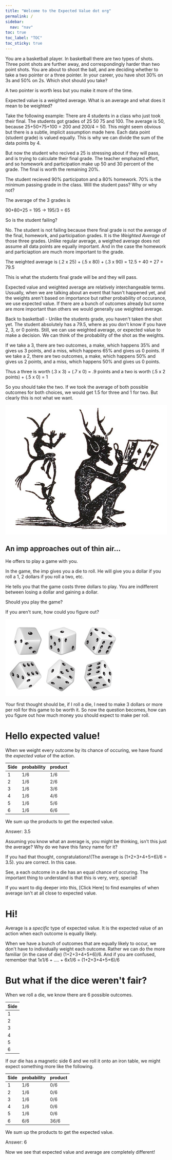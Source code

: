 ```yaml
---
title: "Welcome to the Expected Value dot org"
permalink: /
sidebar:
  nav: "nav"
toc: true
toc_label: "TOC"
toc_sticky: true
---
```










You are a basketball player. In basketball there are two types of shots. Three point shots are further away, and correspondingly harder than two point shots. You are about to shoot the ball, and are deciding whether to take a two pointer or a three pointer. In your career, you have shot 30% on 3s and 50% on 2s. Which shot should you take?

A two pointer is worth less but you make it more of the time. 



Expected value is a weighted average. What is an average and what does it mean to be weighted?

Take the following example: There are 4 students in a class who just took their final. The students got grades of 25 50 75 and 100. The average is 50, because 25+50+75+100 = 200 and 200/4 = 50. This might seem obvious but there is a subtle, implicit assumption made here. Each data point (student grade) is valued equally. This is why we can divide the sum of the data points by 4. 

But now the student who recived a 25 is stressing about if they will pass, and is trying to calculate their final grade. The teacher emphaized effort, and so homework and participation make up 50 and 30 percent of the grade. The final is worth the remaining 20%. 

The student recieved 90% participaton and a 80% homework. 70% is the minimum passing grade in the class. Will the student pass? Why or why not?

The average of the 3 grades is 

90+80+25 = 195 -> 195/3 = 65

So is the student failing? 

No. The student is not failing because there final grade is not the average of the final, homework, and participation grades. 
It is the *Weighted Average* of those three grades. Unlike regular average, a weigthed average does not assume all data points are equally important. And in the case the homework and particiaption are much more important to the grade.

The weighted average is (.2 x 25) + (.5 x 80) + (.3 x 90) = 12.5 + 40 + 27 = 79.5

This is what the students final grade will be and they will pass. 

Expected value and weighted average are relatively interchangeable terms. Ussually, when we are talking about an event that hasn't happened yet, and the weights aren't based on importance but rather probability of occurance, we use expected value. If there are a bunch of outcomes already but some are more important than others we would generally use weighted average. 

Back to basketball - Unlike the students grade, you haven't taken the shot yet. The student absolutely has a 79.5, where as you don't know if you have 2, 3, or 0 points. Still, we can use weighted average, or expected value to make a decision. We can think of the probability of the shot as the weights. 


If we take a 3, there are two outcomes, a make, which happens 35% and gives us 3 points, and a miss, which happens 65% and gives us 0 points. 
If we take a 2, there are two outcomes, a make, which happens 50% and gives us 2 points, and a miss, which happens 50% and gives us 0 points. 

Thus a three is worth (.3 x 3) + (.7 x 0) = .9 points and a two is worth (.5 x 2 points) + (.5 x 0) = 1

So you should take the two. If we took the average of both possible outcomes for both choices, we would get 1.5 for three and 1 for two. But clearly this is not what we want. 























![imp](../assets/images/imp.jpeg) 


## An imp approaches out of thin air...

He offers to play a game with you. 

In the game, the imp gives you a die to roll. He will give you a dollar if you roll a 1, 2 dollars if you roll a two, etc. 

He tells you that the game costs three dollars to play. You are indifferent between losing a dollar and gaining a dollar. 

Should you play the game?

If you aren't sure, how could you figure out?

![dice](../assets/images/dierolling.jpeg)

Your first thought should be, if I roll a die, I need to make 3 dollars or more per roll for this game to be worth it. So now the question becomes, how can you figure out how much money you should expect to make per roll. 

# Hello expected value!
When we weight every outcome by its chance of occuring, we have found the *expected value* of the action.

| Side  | probability | product  | 
| ------------- | ------------- | ------------- |
| 1 | 1/6  | 1/6  | 
| 2  | 1/6  | 2/6 | 
| 3 | 1/6  | 3/6  | 
| 4  | 1/6  | 4/6 | 
| 5 | 1/6  | 5/6  | 
| 6  | 1/6  | 6/6 | 

We sum up the products to get the expected value.

Answer: 3.5


Assuming you know what an average is, you might be thinking, isn't this just the average? Why do we have this fancy name for it? 

If you had that thought, congratulations!(The average is (1+2+3+4+5+6)/6 = 3.5). you are correct. In this case. 

See, a each outcome in a die has an equal chance of occuring. The important thing to understand is that this is very, very, special!

If you want to dig deeper into this, [Click Here] to find examples of when average isn't at all close to expected value. 


# Hi!

Average is a *specific* type of expected value. It is the expected value of an action when each outcome is equally likely. 

When we have a bunch of outcomes that are equally likely to occur, we don't have to individually weight each outcome. 
Rather we can do the more familiar (in the case of die) (1+2+3+4+5+6)/6. 
And if you are confused, remember that 1x1/6 + .... + 6x1/6 = (1+2+3+4+5+6)/6

# But what if the dice weren't fair?

When we roll a die, we know there are 6 possible outcomes. 

| Side  |
| ------------- |
| 1 |
| 2 |
| 3 |
| 4 |
| 5 |
| 6 |

If our die has a magnetic side 6 and we roll it onto an iron table, we might expect something more like the following. 


| Side  | probability | product  | 
| ------------- | ------------- | ------------- |
| 1 | 1/6  | 0/6  | 
| 2  | 1/6  | 0/6 | 
| 3 | 1/6  | 0/6  | 
| 4  | 1/6  | 0/6 | 
| 5 | 1/6  | 0/6  | 
| 6  | 6/6  | 36/6 | 

We sum up the products to get the expected value.

Answer: 6

Now we see that expected value and average are completely different! 



